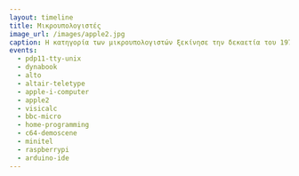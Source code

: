 ```yaml
---
layout: timeline 
title: Μικρουπολογιστές 
image_url: /images/apple2.jpg
caption: Η κατηγορία των μικρουπολογιστών ξεκίνησε την δεκαετία του 1970 δίνοντας την δυνατότητα σε πολλούς χομπίστες να κάνουν δραστηριότητες που μέχρι τότε ήταν πολύ ακριβές, και ταυτόχρονα δημιούργησε μια νέα αγορά για υπολογιστές στα σπίτια και στα σχολεία. 
events:
  - pdp11-tty-unix
  - dynabook
  - alto
  - altair-teletype
  - apple-i-computer
  - apple2
  - visicalc
  - bbc-micro
  - home-programming
  - c64-demoscene
  - minitel
  - raspberrypi
  - arduino-ide
---
```


